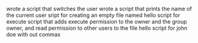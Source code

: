 wrote a script that switches the user
wrote a script that prints the name of the current user
sript for creating an empty file named hello
script for execute
script that adds execute permission to the owner and the group owner, and read permission to other users to the file hello
script for john doe with out commas
